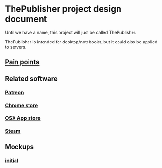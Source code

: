 # ThePublisher project design document

Until we have a name, this project will just be called ThePublisher.

ThePublisher is intended for desktop/notebooks, but it could also be applied to servers.

## [Pain points](painpoints.md)

## Related software

### [Patreon](patreon.md)

### [Chrome store](chromestore.md)

### [OSX App store](osxappstore.md)

### [Steam](steam.md)

## Mockups

### [initial](mockups/initial.md)